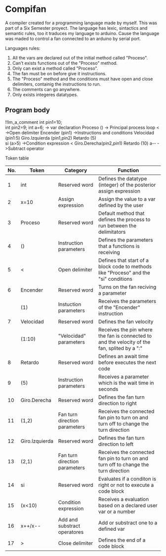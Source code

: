 # Compifan

A compiler created for a programming language made by myself. This was part of a Six Semester proyect. 
The language has lexic, sintactics and semantic rules, too it traduces my language to arduino. Cause the language was maded to control a fan connected to an arduino by serial port.

Languages rules:
1. All the vars are declared out of the initial method called "Proceso".
2. Can't exists functions out of the "Proceso" method.
3. Only can exist a method called "Proceso".
4. The fan must be on before give it instructions.
5. The "Proceso" method and the conditions must have open and close delimiters, containig the instructions to run.
6. The comments can go anywhere.
7. Only exists integeres datatypes.

## Program body

!!Im_a_comment
int pin1=10;  
int pin2=9;
int a=6;			-> var declaration
Proceso ()  		-> Principal process loop
<  			->Open delimiter
Encender (pin1)	->Instructions and conditions
Velocidad (pin1:5)
Giro.Izquierda (pin1,pin2)
Retardo (5)			
si (a>5) 			->Condition expression
<
Giro.Derecha(pin2,pin1)
Retardo (10)
a-- 			->Subtract operator
>
>


<table>
  <theader>Token table</theader>
  <thead>
     <th>No.</th>
     <th>Token</th>
     <th>Category</th>
     <th>Function</th>
  </thead>
  <tbody>
    <tr>
      <td>1</td>
      <td>int</td>
      <td>Reserved word</td>
      <td>Defines the datatype (integer) of the posterior assign expression</td>
    </tr>
    <tr>
      <td>2</td>
      <td>x=10</td>
      <td>Assign expression</td>
      <td>Assign the value to a var defined by the user</td>
    </tr>
    <tr>
      <td>3</td>
      <td>Proceso</td>
      <td>Reserved word</td>
      <td>Default method that defines the process to run between the delimitators</td>
    </tr>
    <tr>
      <td>4</td>
      <td>()</td>
      <td>Instruction parameters</td>
      <td>Defines the parameters that a functions is receiving</td>
    </tr>
    <tr>
      <td>5</td>
      <td><</td>
      <td>Open delimiter</td>
      <td>Defines that start of a block code to methods like "Proceso" and the "si" conditions</td>
    </tr>
    <tr>
      <td>6</td>
      <td>Encender</td>
      <td>Reserved word</td>
      <td>Turns on the fan reciving a parameter</td>
    </tr>
    <tr>
      <td></td>
      <td>(1)</td>
      <td>Instuction parameters</td>
      <td>Receives the parameters of the "Encender" instruction</td>
    </tr>
    <tr>
      <td>7</td>
      <td>Velocidad</td>
      <td>Reserved word</td>
      <td>Defines the fan velocity</td>
    </tr>
    <tr>
      <td></td>
      <td>(1:10)</td>
      <td>"Velocidad" parameters</td>
      <td>Receives the pin where the fan is connected to and the velocity of the fan, splited by a ":"</td>
    </tr>
     <tr>
      <td>8</td>
      <td>Retardo</td>
      <td>Reserved word</td>
      <td>Defines an await time before executes the next code</td>
    </tr>
    <tr>
      <td>9</td>
      <td>(5)</td>
      <td>Instruction parameters</td>
      <td>Receives a parameter which is the wait time in seconds</td>
    </tr>
     <tr>
      <td>10</td>
      <td>Giro.Derecha</td>
      <td>Reserved word</td>
      <td>Defines the fan turn direction to right</td>
    </tr>
    <tr>
      <td>11</td>
      <td>(1,2)</td>
      <td>Fan turn direction parameters</td>
      <td>Receives the connected fan pin to turn on and turn off to change the turn direction</td>
    </tr>
      <tr>
      <td>12</td>
      <td>Giro.Izquierda</td>
      <td>Reserved word</td>
      <td>Defines the fan turn direction to left</td>
    </tr>
    <tr>
      <td>13</td>
      <td>(2,1)</td>
      <td>Fan turn direction parameters</td>
      <td>Receives the connected fan pin to turn on and turn off to change the turn direction</td>
    </tr>
    <tr>
      <td>14</td>
      <td>si</td>
      <td>Reserved word</td>
      <td>Evaluates if a conditon is right or not to execute a code block</td>
    </tr>
     <tr>
      <td>15</td>
      <td>(x<10)</td>
      <td>Condition expression</td>
      <td>Receives a evaluation based on a declared user var or a number</td>
    </tr>
     <tr>
      <td>16</td>
      <td>x++/x--</td>
      <td>Add and substract operatores</td>
      <td>Add or substract one to a defined var</td>
    </tr>
    <tr>
      <td>17</td>
      <td>></td>
      <td>Close delimiter</td>
      <td>Defines the end of a code block</td>
    </tr>
    
  </tbody>
</table>


